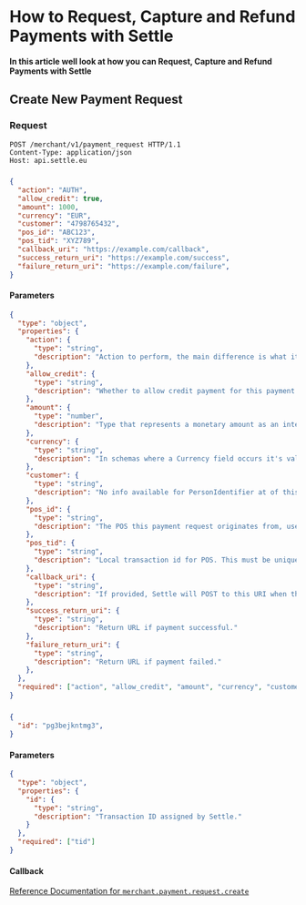# How to Request, Capture and Refund Payments with Settle

**In this article well look at how you can Request, Capture and Refund Payments with Settle**

## Create New Payment Request

### Request

```Http title="HTTP Request"
POST /merchant/v1/payment_request HTTP/1.1
Content-Type: application/json
Host: api.settle.eu
```
#####
```json title="Request Body"
{
  "action": "AUTH",
  "allow_credit": true,
  "amount": 1000,
  "currency": "EUR",
  "customer": "4798765432",
  "pos_id": "ABC123",
  "pos_tid": "XYZ789",
  "callback_uri": "https://example.com/callback",
  "success_return_uri": "https://example.com/success",
  "failure_return_uri": "https://example.com/failure",
}
```
#### Parameters
```json json_schema
{
  "type": "object",
  "properties": {
    "action": {
      "type": "string",
      "description": "Action to perform, the main difference is what it looks like in App UI."
    },
    "allow_credit": {
      "type": "string",
      "description": "Whether to allow credit payment for this payment request. Credit incurs interchange."
    },
    "amount": {
      "type": "number",
      "description": "Type that represents a monetary amount as an integer. In schemas where one or more [Money](./c2NoOjUwMDYw-money) fields appears there will always be a [Currency](./c2NoOjQwNjM0Ng-currency) field present, that determines the currency of the Money fields."
    },
    "currency": {
      "type": "string",
      "description": "In schemas where a Currency field occurs it's value determines the currency used for the Money fields in the same schema. If the schema has a nested structure, the Currency field only affects the Money fields at the same nesting level. The currency field takes a string of 3 chars representing a currency code according to the [ISO 4217 standard](https://www.iso.org/iso-4217-currency-codes.html)"
    },
    "customer": {
      "type": "string",
      "description": "No info available for PersonIdentifier at of this moment. Please contact us for more information."
    },
    "pos_id": {
      "type": "string",
      "description": "The POS this payment request originates from, used for informing user about origin."
    },
    "pos_tid": {
      "type": "string",
      "description": "Local transaction id for POS. This must be unique for the POS."
    },
    "callback_uri": {
      "type": "string",
      "description": "If provided, Settle will POST to this URI when the status of the payment request changes, using the message mechanism described in the introduction. The data in the object part of the message is the same as what can be retrieved by calling `GET` on the **/payment_request/`:tid`/outcome** resource URI."
    },
    "success_return_uri": {
      "type": "string",
      "description": "Return URL if payment successful."
    },
    "failure_return_uri": {
      "type": "string",
      "description": "Return URL if payment failed."
    },
  },
  "required": ["action", "allow_credit", "amount", "currency", "customer", "pos_id", "pos_tid"]
}
```
#####
```json title="Response Body"
{
  "id": "pg3bejkntmg3",
}
```
#### Parameters
```json json_schema
{
  "type": "object",
  "properties": {
    "id": {
      "type": "string",
      "description": "Transaction ID assigned by Settle."
    }
  },
  "required": ["tid"]
}
```

#### Callback
[Reference Documentation for `merchant.payment.request.create`](./b3A6ODY4MjgyNA-merchant-payment-request-create)